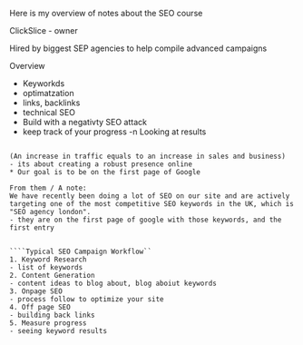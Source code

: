 Here is my overview of notes about the SEO course

ClickSlice - owner 

Hired by biggest SEP agencies to help compile advanced campaigns


Overview
- Keyworkds
- optimatzation 
- links, backlinks
- technical SEO
- Build with a negativty SEO attack
- keep track of your progress
-n Looking at results 


~~~~~~~~What to Expect~~~~~~~~

(An increase in traffic equals to an increase in sales and business)
- its about creating a robust presence online
* Our goal is to be on the first page of Google

From them / A note:
We have recently been doing a lot of SEO on our site and are actively targeting one of the most competitive SEO keywords in the UK, which is "SEO agency london".
- they are on the first page of google with those keywords, and the first entry


````Typical SEO Campaign Workflow``
1. Keyword Research
- list of keywords 
2. Content Generation
- content ideas to blog about, blog aboiut keywords
3. Onpage SEO
- process follow to optimize your site
4. Off page SEO
- building back links
5. Measure progress
- seeing keyword results